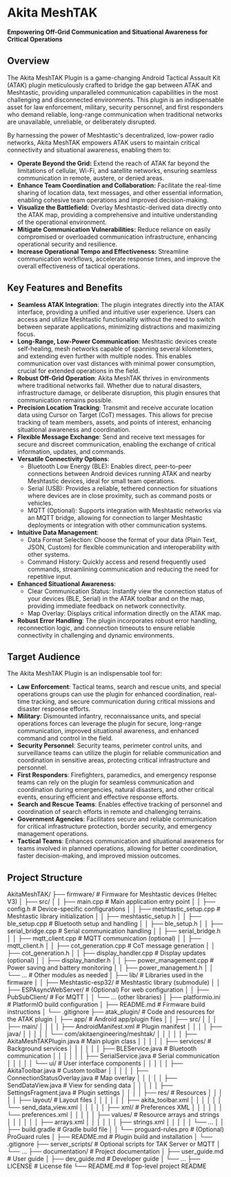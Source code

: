 # Akita MeshTAK

**Empowering Off-Grid Communication and Situational Awareness for Critical Operations**

## Overview

The Akita MeshTAK Plugin is a game-changing Android Tactical Assault Kit (ATAK) plugin meticulously crafted to bridge the gap between ATAK and Meshtastic, providing unparalleled communication capabilities in the most challenging and disconnected environments. This plugin is an indispensable asset for law enforcement, military, security personnel, and first responders who demand reliable, long-range communication when traditional networks are unavailable, unreliable, or deliberately disrupted.

By harnessing the power of Meshtastic's decentralized, low-power radio networks, Akita MeshTAK empowers ATAK users to maintain critical connectivity and situational awareness, enabling them to:

* **Operate Beyond the Grid:** Extend the reach of ATAK far beyond the limitations of cellular, Wi-Fi, and satellite networks, ensuring seamless communication in remote, austere, or denied areas.
* **Enhance Team Coordination and Collaboration:** Facilitate the real-time sharing of location data, text messages, and other essential information, enabling cohesive team operations and improved decision-making.
* **Visualize the Battlefield:** Overlay Meshtastic-derived data directly onto the ATAK map, providing a comprehensive and intuitive understanding of the operational environment.
* **Mitigate Communication Vulnerabilities:** Reduce reliance on easily compromised or overloaded communication infrastructure, enhancing operational security and resilience.
* **Increase Operational Tempo and Effectiveness:** Streamline communication workflows, accelerate response times, and improve the overall effectiveness of tactical operations.

## Key Features and Benefits

* **Seamless ATAK Integration**: The plugin integrates directly into the ATAK interface, providing a unified and intuitive user experience. Users can access and utilize Meshtastic functionality without the need to switch between separate applications, minimizing distractions and maximizing focus.
* **Long-Range, Low-Power Communication**: Meshtastic devices create self-healing, mesh networks capable of spanning several kilometers, and extending even further with multiple nodes. This enables communication over vast distances with minimal power consumption, crucial for extended operations in the field.
* **Robust Off-Grid Operation**: Akita MeshTAK thrives in environments where traditional networks fail. Whether due to natural disasters, infrastructure damage, or deliberate disruption, this plugin ensures that communication remains possible.
* **Precision Location Tracking**: Transmit and receive accurate location data using Cursor on Target (CoT) messages. This allows for precise tracking of team members, assets, and points of interest, enhancing situational awareness and coordination.
* **Flexible Message Exchange**: Send and receive text messages for secure and discreet communication, enabling the exchange of critical information, updates, and commands.
* **Versatile Connectivity Options**:
    * Bluetooth Low Energy (BLE): Enables direct, peer-to-peer connections between Android devices running ATAK and nearby Meshtastic devices, ideal for small team operations.
    * Serial (USB): Provides a reliable, tethered connection for situations where devices are in close proximity, such as command posts or vehicles.
    * MQTT (Optional): Supports integration with Meshtastic networks via an MQTT bridge, allowing for connection to larger Meshtastic deployments or integration with other communication systems.
* **Intuitive Data Management**:
    * Data Format Selection: Choose the format of your data (Plain Text, JSON, Custom) for flexible communication and interoperability with other systems.
    * Command History: Quickly access and resend frequently used commands, streamlining communication and reducing the need for repetitive input.
* **Enhanced Situational Awareness**:
    * Clear Communication Status: Instantly view the connection status of your devices (BLE, Serial) in the ATAK toolbar and on the map, providing immediate feedback on network connectivity.
    * Map Overlay: Displays critical information directly on the ATAK map.
* **Robust Error Handling**: The plugin incorporates robust error handling, reconnection logic, and connection timeouts to ensure reliable connectivity in challenging and dynamic environments.

## Target Audience

The Akita MeshTAK Plugin is an indispensable tool for:

* **Law Enforcement**: Tactical teams, search and rescue units, and special operations groups can use the plugin for enhanced coordination, real-time tracking, and secure communication during critical missions and disaster response efforts.
* **Military**: Dismounted infantry, reconnaissance units, and special operations forces can leverage the plugin for secure, long-range communication, improved situational awareness, and enhanced command and control in the field.
* **Security Personnel**: Security teams, perimeter control units, and surveillance teams can utilize the plugin for reliable communication and coordination in sensitive areas, protecting critical infrastructure and personnel.
* **First Responders**: Firefighters, paramedics, and emergency response teams can rely on the plugin for seamless communication and coordination during emergencies, natural disasters, and other critical events, ensuring efficient and effective response efforts.
* **Search and Rescue Teams**: Enables effective tracking of personnel and coordination of search efforts in remote and challenging terrains.
* **Government Agencies**: Facilitates secure and reliable communication for critical infrastructure protection, border security, and emergency management operations.
* **Tactical Teams**: Enhances communication and situational awareness for teams involved in planned operations, allowing for better coordination, faster decision-making, and improved mission outcomes.

## Project Structure

AkitaMeshTAK/
├── firmware/ # Firmware for Meshtastic devices (Heltec V3)
│   ├── src/
│   │   ├── main.cpp # Main application entry point
│   │   ├── config.h # Device-specific configurations
│   │   ├── meshtastic_setup.cpp # Meshtastic library initialization
│   │   ├── meshtastic_setup.h
│   │   ├── ble_setup.cpp # Bluetooth setup and handling
│   │   ├── ble_setup.h
│   │   ├── serial_bridge.cpp # Serial communication handling
│   │   ├── serial_bridge.h
│   │   ├── mqtt_client.cpp # MQTT communication (optional)
│   │   ├── mqtt_client.h
│   │   ├── cot_generation.cpp # CoT message generation
│   │   ├── cot_generation.h
│   │   ├── display_handler.cpp # Display updates (optional)
│   │   ├── display_handler.h
│   │   ├── power_management.cpp # Power saving and battery monitoring
│   │   ├── power_management.h
│   │   └── ... # Other modules as needed
│   ├── lib/ # Libraries used in the firmware
│   │   ├── Meshtastic-esp32/ # Meshtastic library (submodule)
│   │   ├── ESPAsyncWebServer/ # (Optional) For web configuration
│   │   ├── PubSubClient/ # For MQTT
│   │   └── ... (other libraries)
│   ├── platformio.ini # PlatformIO build configuration
│   ├── README.md # Firmware build instructions
│   └── .gitignore
├── atak_plugin/ # Code and resources for the ATAK plugin
│   ├── app/ # Android app/plugin files
│   │   ├── src/
│   │   │   ├── main/
│   │   │   │   ├── AndroidManifest.xml # Plugin manifest
│   │   │   │   ├── java/
│   │   │   │   │   └── com/akitaengineering/meshtak/
│   │   │   │   │       ├── AkitaMeshTAKPlugin.java # Main plugin class
│   │   │   │   │       ├── services/ # Background services
│   │   │   │   │       │   ├── BLEService.java # Bluetooth communication
│   │   │   │   │       │   ├── SerialService.java # Serial communication
│   │   │   │   │       └── ui/ # User interface components
│   │   │   │   │           ├── AkitaToolbar.java # Custom toolbar
│   │   │   │   │           ├── ConnectionStatusOverlay.java # Map overlay
│   │   │   │   │           ├── SendDataView.java # View for sending data
│   │   │   │   │           ├── SettingsFragment.java # Plugin settings
│   │   │   │   ├── res/ # Resources
│   │   │   │   │   ├── layout/ # Layout files
│   │   │   │   │   │   ├── akita_toolbar.xml
│   │   │   │   │   │   └── send_data_view.xml
│   │   │   │   │   ├── xml/ # Preferences XML
│   │   │   │   │   │   └── preferences.xml
│   │   │   │   │   ├── values/ # Resource arrays and strings
│   │   │   │   │   │   ├── arrays.xml
│   │   │   │   │   │   ├── strings.xml
│   │   │   │   │   └── ...
│   │   ├── build.gradle # Gradle build file
│   │   └── proguard-rules.pro # (Optional) ProGuard rules
│   ├── README.md # Plugin build and installation
│   └── .gitignore
├── server_scripts/ # Optional scripts for TAK Server or MQTT
│   └── ...
├── documentation/ # Project documentation
│   ├── user_guide.md # User guide
│   ├── dev_guide.md # Developer guide
│   └── ...
├── LICENSE # License file
└── README.md # Top-level project README
